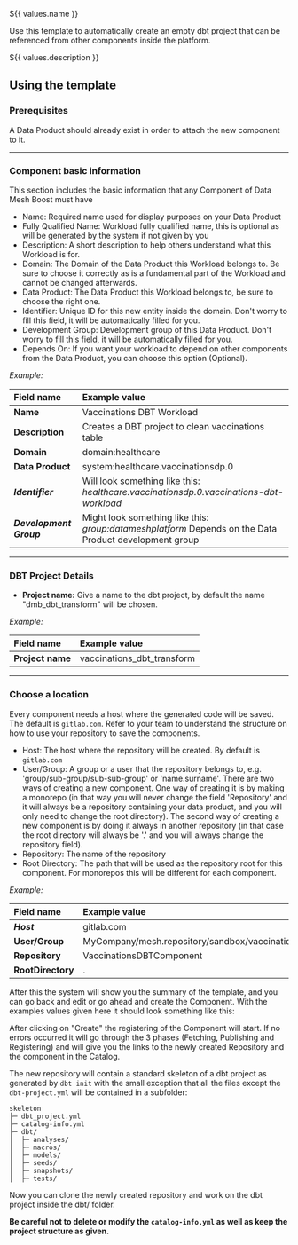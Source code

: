 ${{ values.name }}

Use this template to automatically create an empty dbt project that can be referenced from other components inside the platform.

${{ values.description }}

## Using the template

### Prerequisites

A Data Product should already exist in order to attach the new component to it.

---

### Component basic information

This section includes the basic information that any Component of Data Mesh Boost must have

- Name: Required name used for display purposes on your Data Product
- Fully Qualified Name: Workload fully qualified name, this is optional as will be generated by the system if not given by you
- Description: A short description to help others understand what this Workload is for.
- Domain: The Domain of the Data Product this Workload belongs to. Be sure to choose it correctly as is a fundamental part of the Workload and cannot be changed afterwards.
- Data Product: The Data Product this Workload belongs to, be sure to choose the right one.
- Identifier: Unique ID for this new entity inside the domain. Don't worry to fill this field, it will be automatically filled for you.
- Development Group: Development group of this Data Product. Don't worry to fill this field, it will be automatically filled for you.
- Depends On: If you want your workload to depend on other components from the Data Product, you can choose this option (Optional).

*Example:*

| Field name              | Example value                                                                                          |
|:------------------------|:-------------------------------------------------------------------------------------------------------|
| **Name**                | Vaccinations DBT Workload                                                                              |
| **Description**         | Creates a DBT project to clean vaccinations table                                                      |
| **Domain**              | domain:healthcare                                                                                      |
| **Data Product**        | system:healthcare.vaccinationsdp.0                                                                     |
| ***Identifier***        | Will look something like this: *healthcare.vaccinationsdp.0.vaccinations-dbt-workload*                 |
| ***Development Group*** | Might look something like this: *group:datameshplatform* Depends on the Data Product development group |

---

### DBT Project Details

- **Project name:** Give a name to the dbt project, by default the name "dmb_dbt_transform" will be chosen.


*Example:*

| Field name       | Example value              |
|:-----------------|:---------------------------|
| **Project name** | vaccinations_dbt_transform |

---

### Choose a location

Every component needs a host where the generated code will be saved. The default is `gitlab.com`. Refer to your team to understand the structure on how to use your repository to save the components.

- Host: The host where the repository will be created. By default is `gitlab.com`
- User/Group: A group or a user that the repository belongs to, e.g. 'group/sub-group/sub-sub-group' or 'name.surname'. There are two ways of creating a new component. One way of creating it is by making a monorepo (in that way you will never change the field 'Repository' and it will always be a repository containing your data product, and you will only need to change the root directory). The second way of creating a new component is by doing it always in another repository (in that case the root directory will always be '.' and you will always change the repository field).
- Repository: The name of the repository
- Root Directory: The path that will be used as the repository root for this component. For monorepos this will be different for each component.

*Example:*

| Field name        | Example value                                  |
|:------------------|:-----------------------------------------------|
| ***Host***        | gitlab.com                                     |
| **User/Group**    | MyCompany/mesh.repository/sandbox/vaccinations |
| **Repository**    | VaccinationsDBTComponent                       |
| **RootDirectory** | .                                              |

After this the system will show you the summary of the template, and you can go back and edit or go ahead and create the Component. With the examples values given here it should look something like this:

After clicking on "Create" the registering of the Component will start. If no errors occurred it will go through the 3 phases (Fetching, Publishing and Registering) and will give you the links to the newly created Repository and the component in the Catalog.

The new repository will contain a standard skeleton of a dbt project as generated by `dbt init` with the small exception that all the files except the `dbt-project.yml` will be contained in a subfolder:

```
skeleton
├─ dbt_project.yml
├─ catalog-info.yml
├─ dbt/
│  ├─ analyses/
│  ├─ macros/
│  ├─ models/
│  ├─ seeds/
│  ├─ snapshots/
│  ├─ tests/
```

Now you can clone the newly created repository and work on the dbt project inside the dbt/ folder.
 
**Be careful not to delete or modify the `catalog-info.yml` as well as keep the project structure as given.**
